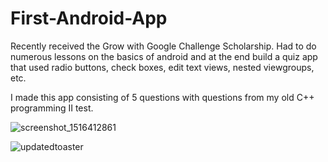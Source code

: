 # First-Android-App

Recently received the Grow with Google Challenge Scholarship. 
Had to do numerous lessons on the basics of android and at the end build a quiz app that used
radio buttons, check boxes, edit text views, nested viewgroups, etc.

I made this app consisting of 5 questions with questions from my old C++ programming II
test.

![screenshot_1516412861](https://user-images.githubusercontent.com/24365494/35179222-ee174e66-fd63-11e7-8873-6ebb4e4a0948.png)

![updatedtoaster](https://user-images.githubusercontent.com/24365494/35179227-fbac2be6-fd63-11e7-9d5d-cbca165a2fa2.png)
